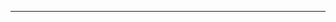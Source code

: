 <!--
CO_OP_TRANSLATOR_METADATA:
{
  "original_hash": "90ac762d40c6db51b8081cdb3e49e9db",
  "translation_date": "2025-08-28T21:09:49+00:00",
  "source_file": "README.md",
  "language_code": "bn"
}
-->


---

